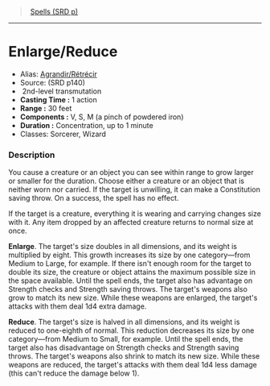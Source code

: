 ﻿> [Spells (SRD p)](srd_spells.md)

---

# Enlarge/Reduce

- Alias: [Agrandir/Rétrécir](hd_spells_agrandirretrecir.md)
- Source: (SRD p140)
-  2nd-level transmutation
- **Casting Time :** 1 action
- **Range :** 30 feet
- **Components :** V, S, M (a pinch of powdered iron)
- **Duration :** Concentration, up to 1 minute
- Classes: Sorcerer, Wizard

### Description

You cause a creature or an object you can see within range to grow larger or smaller for the duration. Choose either a creature or an object that is neither worn nor carried. If the target is unwilling, it can make a Constitution saving throw. On a success, the spell has no effect.

If the target is a creature, everything it is wearing and carrying changes size with it. Any item dropped by an affected creature returns to normal size at once.

**Enlarge**. The target's size doubles in all dimensions, and its weight is multiplied by eight. This growth increases its size by one category—from Medium to Large, for example. If there isn't enough room for the target to double its size, the creature or object attains the maximum possible size in the space available. Until the spell ends, the target also has advantage on Strength checks and Strength saving throws. The target's weapons also grow to match its new size. While these weapons are enlarged, the target's attacks with them deal 1d4 extra damage.

**Reduce**. The target's size is halved in all dimensions, and its weight is reduced to one-eighth of normal. This reduction decreases its size by one category—from Medium to Small, for example. Until the spell ends, the target also has disadvantage on Strength checks and Strength saving throws. The target's weapons also shrink to match its new size. While these weapons are reduced, the target's attacks with them deal 1d4 less damage (this can't reduce the damage below 1).


